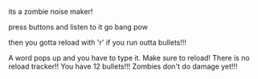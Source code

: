 its a zombie noise maker!

press buttons and listen to it go bang pow

then you gotta reload with 'r' if you run outta bullets!!!

A word pops up and you have to type it. Make sure to reload! There is no reload tracker!! You have 12 bullets!!! Zombies don't do damage yet!!!